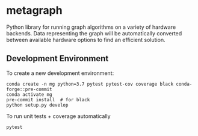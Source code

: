 # metagraph
Python library for running graph algorithms on a variety of hardware backends.
Data representing the graph will be automatically converted between available hardware options
to find an efficient solution.

## Development Environment

To create a new development environment:

```
conda create -n mg python=3.7 pytest pytest-cov coverage black conda-forge::pre-commit
conda activate mg
pre-commit install  # for black
python setup.py develop
```

To run unit tests + coverage automatically
```
pytest
```
